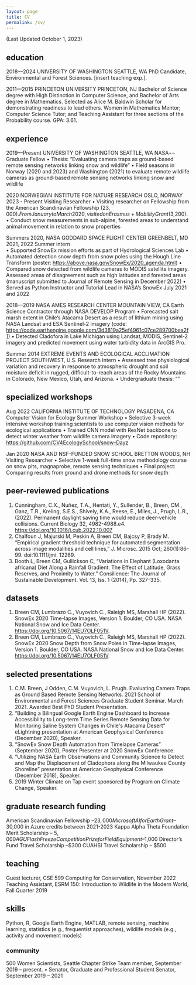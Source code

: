 ```yaml
---
layout: page
title: CV
permalink: /cv/
---
```


(Last Updated October 1, 2023)

## education
2018—2024 	UNIVERSITY OF WASHINGTON 	SEATTLE, WA
	PhD Candidate, Environmental and Forest Sciences. [insert teaching exp.]. 

2011—2015	PRINCETON UNIVERSITY	PRINCETON, NJ
	Bachelor of Science degree with High Distinction in Computer Science, and Bachelor of Arts degree in Mathematics.   Selected as Alice M. Baldwin Scholar for demonstrating readiness to lead others. Women in Mathematics Mentor; Computer Science Tutor; and Teaching Assistant for three sections of the Probability course. GPA: 3.61.

## experience
2019—Present   UNIVERSITY OF WASHINGTON	SEATTLE, WA
	NASA¬¬ Graduate Fellow
•	Thesis: “Evaluating camera traps as ground-based remote sensing networks linking snow and wildlife” 
•	Field seasons in Norway (2020 and 2023) and Washington (2021) to evaluate remote wildlife cameras as ground-based remote sensing networks linking snow and wildlife
	
2020	NORWEGIAN INSTITUTE FOR NATURE RESEARCH	OSLO, NORWAY
2023 - Present	Visiting Researcher 
•	Visiting researcher on Fellowship from the American Scandinavian Fellowship ($23,000). From January to March 2020, visited on Erasmus+ Mobility Grant ($3,200). 
•	Conduct snow measurements in sub-alpine, forested areas to understand animal movement in relation to snow properties

Summers 2020,	NASA GODDARD SPACE FLIGHT CENTER	GREENBELT, MD
2021, 2022	Summer intern  
•	Supported SnowEx mission efforts as part of Hydrological Sciences Lab 
•	Automated detection snow depth from snow poles using the Hough Line Transform (poster: https://above.nasa.gov/SnowEx/2020_agenda.html)
•	Compared snow detected from wildlife cameras to MODIS satellite imagery. Assessed areas of disagreement such as high latitudes and forested areas (manuscript submitted to Journal of Remote Sensing in December 2022)
•	Served as Python Instructor and Tutorial Lead in NASA’s SnowEx July 2021 and 2022
 
2018—2019	NASA AMES RESEARCH CENTER	MOUNTAIN VIEW, CA
	Earth Science Contractor through NASA DEVELOP Program
•	Forecasted salt marsh extent in Chile’s Atacama Desert as a result of lithium mining using NASA Landsat and ESA Sentinel-2 imagery (code: https://code.earthengine.google.com/3d3819a25ef4961c07ce289700bea2f1)
•	Detected Cladofora in Lake Michigan using Landsat, MODIS, Sentinel-2 imagery and predicted movement using water turbidity data in ArcGIS Pro.

Summer 2014	EXTREME EVENTS AND ECOLOGICAL ACCLIMATION PROJECT	SOUTHWEST, U.S.
	Research Intern
•	Assessed tree physiological variation and recovery in response to atmospheric drought and soil moisture deficit in rugged, difficult-to-reach areas of the Rocky Mountains in Colorado, New Mexico, Utah, and Arizona.
•	Undergraduate thesis: “”

## specialized workshops
Aug 2022      CALIFORNIA INSTITUTE OF TECHNOLOGY	PASADENA, CA
	Computer Vision for Ecology Summer Workshop
•	Selective 3-week intensive workshop training scientists to use computer vision methods for ecological applications
•	Trained CNN model with ResNet backbone to detect winter weather from wildlife camera imagery 
•	Code repository: https://github.com/CV4EcologySchool/snow-Dayz

Jan 2020	NASA AND NSF-FUNDED SNOW SCHOOL	BRETTON WOODS, NH
	Visiting Researcher 
•	Selective 1-week full-time snow methodology course on snow pits, magnaprobe, remote sensing techniques
•	Final project: Comparing results from ground and drone methods for snow depth

## peer-reviewed publications	
1.	Cunningham, C.X., Nuñez, T.A., Hentati, Y., Sullender, B., Breen, CM., Ganz, T.R., Kreling, S.E.S., Shively, K.A., Reese, E., Miles, J., Prugh, L.R., (2022). Permanent daylight saving time would reduce deer-vehicle collisions. Current Biology 32, 4982-4988.e4. https://doi.org/10.1016/j.cub.2022.10.007
2.	Chalfoun J, Majurski M, Peskin A, Breen CM, Bajcsy P, Brady M. “Empirical gradient threshold technique for automated segmentation across image modalities and cell lines,” J. Microsc. 2015 Oct; 260(1):86-99. doi:10.1111/jmi. 12269.
3.	Booth L, Breen CM, Gullickson C, “Variations in Elephant (Loxodanta africana) Diet Along a Rainfall Gradient: The Effect of Latitude, Grass Reserves, and Proximity to Water.” Consilience: The Journal of Sustainable Development. Vol. 13, Iss. 1 (2014), Pp. 327-335.

## datasets
1.	Breen CM, Lumbrazo C., Vuyovich C., Raleigh MS, Marshall HP (2022). SnowEx 2020 Time-lapse Images, Version 1. Boulder, CO USA. NASA National Snow and Ice Data Center. https://doi.org/10.5067/14EU7OLF051V.
2.	Breen CM, Lumbrazo C., Vuyovich C., Raleigh MS, Marshall HP (2022). SnowEx 2020 Snow Depth from Snow Poles in Time-lapse Images, Version 1. Boulder, CO USA. NASA National Snow and Ice Data Center. https://doi.org/10.5067/14EU7OLF051V.

## selected presentations	
1.	C.M. Breen, J Odden, C.M. Vuyovich, L. Prugh. Evaluating Camera Traps as Ground Based Remote Sensing Networks. 2021 School of Environmental and Forest Sciences Graduate Student Seminar. March 2021.  Awarded Best PhD Student Presentation.
2.	“Building a Bilingual Google Earth Engine Dashboard to Increase Accessibility to Long-term Time Series Remote Sensing Data for Monitoring Saline System Changes in Chile's Atacama Desert” eLightning presentation at American Geophysical Conference (December 2020), Speaker. 
3.	“SnowEx Snow Depth Automation from Timelapse Cameras” (September 2020), Poster Presenter at 2020 SnowEx Conference. 
4.	“Utilizing NASA Earth Observations and Community Science to Detect and Map the Displacement of Cladophora along the Milwaukee County Shoreline” presentation at American Geophysical Conference (December 2018), Speaker.
5.	2019 Winter Climate on Tap event sponsored by Program on Climate Change, Speaker.

## graduate research funding	
American Scandinavian Fellowship –$23,000  
Microsoft AI for Earth Grant –$30,000 in Azure credits between 2021-2023
Kappa Alpha Theta Foundation Merit Scholarship – $5,000
AGU Flash Freeze Competition Prize for Field Equipment –$1,000 
Director’s Fund Travel Scholarship –$300
CUAHSI Travel Scholarship – $500  

## teaching	
Guest lecturer, CSE 599 Computing for Conservation, November 2022
Teaching Assistant, ESRM 150: Introduction to Wildlife in the Modern World, Fall Quarter 2019

## skills	
Python, R, Google Earth Engine, MATLAB, remote sensing, machine learning, statistics (e.g., frequentist approaches), wildlife models (e.g., activity and movement models)
	
### community	
500 Women Scientists, Seattle Chapter Strike Team member, September 2019 – present.  •
Senator, Graduate and Professional Student Senator, September 2019 – 2021

